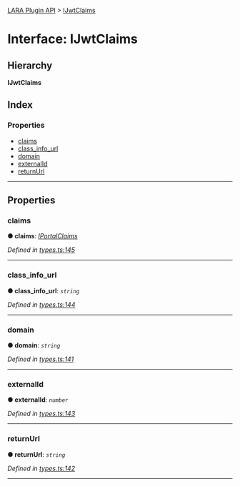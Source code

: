 [LARA Plugin API](../README.md) > [IJwtClaims](../interfaces/ijwtclaims.md)

# Interface: IJwtClaims

## Hierarchy

**IJwtClaims**

## Index

### Properties

* [claims](ijwtclaims.md#claims)
* [class_info_url](ijwtclaims.md#class_info_url)
* [domain](ijwtclaims.md#domain)
* [externalId](ijwtclaims.md#externalid)
* [returnUrl](ijwtclaims.md#returnurl)

---

## Properties

<a id="claims"></a>

###  claims

**● claims**: *[IPortalClaims](iportalclaims.md)*

*Defined in [types.ts:145](../../../lara-typescript/src/plugin-api/types.ts#L145)*

___
<a id="class_info_url"></a>

###  class_info_url

**● class_info_url**: *`string`*

*Defined in [types.ts:144](../../../lara-typescript/src/plugin-api/types.ts#L144)*

___
<a id="domain"></a>

###  domain

**● domain**: *`string`*

*Defined in [types.ts:141](../../../lara-typescript/src/plugin-api/types.ts#L141)*

___
<a id="externalid"></a>

###  externalId

**● externalId**: *`number`*

*Defined in [types.ts:143](../../../lara-typescript/src/plugin-api/types.ts#L143)*

___
<a id="returnurl"></a>

###  returnUrl

**● returnUrl**: *`string`*

*Defined in [types.ts:142](../../../lara-typescript/src/plugin-api/types.ts#L142)*

___

